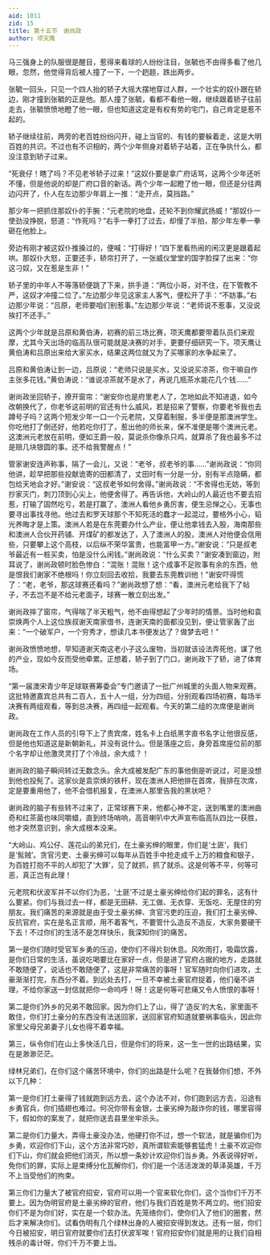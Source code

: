```yaml
---
aid: 1011
zid: 15
title: 第十五节　谢尚政
author: 项天鹰
---
```


马三强身上的队服很是醒目，惹得来看球的人纷纷注目，张毓也不由得多看了他几眼，忽然，他觉得背后被人撞了一下，一个趔趄，跌出两步。

张毓一回头，只见一个四人抬的轿子大摇大摆地穿过人群，一个壮实的奴仆跟在轿边，刚才撞到张毓的正是他。那人撞了张毓，看都不看他一眼，继续跟着轿子往前走去，张毓愤愤地瞪了他一眼，但也知道这定是有权有势的宅门，自己肯定是惹不起的。

轿子继续往前，两旁的老百姓纷纷闪开，碰上当官的、有钱的要躲着走，这是大明百姓的共识。不过也有不识相的，两个少年侧身对着轿子站着，正在争执什么，都没注意到轿子过来。

“死衰仔！瞎了吗？不见老爷轿子过来！”这奴仆要是拿广府话骂，这两个少年还听不懂，但是他说的却是广府口音的新话。两个少年一起瞪了他一眼，但还是分往两边闪开了，仆人在左边那少年肩上一推：“走开点，莫挡路。”

那少年一把抓住那奴仆的手腕：“元老院的地盘，还轮不到你耀武扬威！”那奴仆一使劲没挣脱，怒道：“作死吗？”右手一拳打了过去，却慢了半拍，那少年左拳一拳砸在他脸上。

旁边有刚才被这奴仆推搡过的，便喊：“打得好！”四下里看热闹的闲汉更是跟着起哄。那奴仆大怒，正要还手，轿帘打开了，一张威仪堂堂的国字脸探了出来：“你这刁奴，又在惹是生非！”

轿子里的中年人不等落轿便跳了下来，拱手道：“两位小哥，对不住，在下管教不严，这奴才冲撞二位了。”左边那少年见这家主人客气，便松开了手：“不妨事。”右边那少年说：“吕原，老师要咱们别惹事。”左边那少年说：“老师说不惹事，又没说挨打不还手。”

这两个少年就是吕原和黄伯涛，初赛的前三场比赛，项天鹰都要带着队员们来观摩，尤其今天出场的临高队很可能就是决赛的对手，更要仔细研究一下。项天鹰让黄伯涛和吕原出来给大家买水，结果这两位就又为了买哪家的水争起来了。

吕原和黄伯涛让到一边，吕原说：“老师只说是买水，又没说买凉茶，你干嘛自作主张多花钱。”黄伯涛说：“谁说凉茶就不是水了，再说几瓶茶水能花几个钱……”

谢尚政坐回轿子，撩开窗帘：“谢安你也是府里老人了，怎地如此不知进退，如今改朝换代了，你老爷这前明的官还有什么威风，若是招来了警察，你要老爷我也去蹲号子吗？这两个短发少年一口一个元老院，又穿着制服，多半便是那澳洲学生。你吃他打了倒还好，他若吃你打了，惹出他的师长来，保不准便是哪个澳洲元老。这澳洲元老放在前明，便如王爵一般，莫说杀你像杀只鸡，就算杀了我也最多不过是赔几块银圆的事。还不给我警醒点！”

管家谢安连声称事，隔了一会儿，又说：“老爷，叔老爷的事……”谢尚政说：“你同他讲，趁早把那些投献诡寄的田都清了，丈田时有一分是一分，别有半点隐瞒，都包给天地会才好。”谢安说：“这叔老爷如何舍得。”谢尚政说：“不舍得也无妨，等到抄家灭门，刺刀顶到心尖上，他便舍得了。再告诉他，大岭山的人最近也不要去招惹，打输了固然吃亏，若是打赢了，澳洲人看他乡勇厉害，便生忌惮之心，无事也要寻出事找寻他。他过去和罗天球那个不知死活的蠢才一起混过，要格外小心，韬光养晦才是上策。澳洲人若是在东莞要办什么产业，便让他拿钱去入股，海南那些和澳洲人合伙开药铺、开煤矿的都发达了，入了澳洲人的股，澳洲人对他便会信用些，只要攀上这个高枝，以后纵不荣华富贵，也能富甲一方。”谢安说：“只是叔老爷最近有一桩买卖，怕是没什么闲钱。”谢尚政说：“什么买卖？”谢安凑到窗边，附耳说了，谢尚政顿时脸色惨白：“混账！混账！这个成事不足败事有余的东西，他是恨我们谢家不绝根吗！你立刻回去收拾，我要去东莞教训他！”谢安吓得慌了：“老，老爷，那这球赛还看吗？”谢尚政想了想：“看，澳洲元老给我下了帖子，不去岂不是不给元老面子，球赛一散立刻出发。”

谢尚政摔了窗帘，气得喘了半天粗气，他不由得想起了少年时的情景。当时他和袁崇焕两个人上这位族叔谢天南家借书，连谢天南的面都没见到，便让管家轰了出来：“一个破军户，一个穷秀才，想读几本书便发达了？做梦去吧！”

谢尚政愤愤地想，早知道谢天南这老小子这么废物，当初就该设法弄死他，谋了他的产业，现如今反而受他牵累。正想着，轿子到了门口，谢尚政下了轿，进了体育场。

“第一届澳宋青少年足球联赛筹委会”专门邀请了一批广州城里的头面人物来观赛。这批特邀嘉宾总共有二百人，五十人一组，分为四组，分别观看四场初赛，每场半决赛有两组观看，等到总决赛，再四组一起观看。今天的第二组的次席便是谢尚政。

谢尚政在工作人员的引导下上了贵宾席，姓名卡上白纸黑字直书名字让他很反感，但是他也知道这是新朝新礼，并没有说什么。但是落座之后，身旁首席座位前的那个名字却让他激灵灵打了个冷战，余大成？！

谢尚政的脑子瞬间转过无数念头。余大成被发配广东的事他倒是听说过，可是没想到他也投髡了。这家伙是袁崇焕的铁杆，现在澳洲人把他排在首席，我排在次席，定是要重用他了，他不会借机报复，在澳洲人那里告我的黑状吧？

谢尚政的脑子有些转不过来了，正常球赛下来，他都心神不定，送到嘴里的澳洲曲奇和红茶菌也味同嚼蜡，直到终场哨响，高音喇叭中大声宣布临高队四比一获胜，他才突然意识到，余大成根本没来。

“大岭山、鸡公仔、莲花山的弟兄们，在土豪劣绅的眼里，你们是‘土匪’，我们是‘髨贼’。贪官污吏、土豪劣绅可以每年从百姓手中抢走成千上万的粮食和银子，为百姓打抱不平的人却犯了‘大罪’，见了就抓，抓了就杀。这是何等不平，何等可恶，真正岂有此理！

元老院和伏波军并不以你们为恶，‘土匪’不过是土豪劣绅给你们起的罪名，这有什么要紧。你们与我过去一样，都是无田耕、无工做、无衣穿、无饭吃、无屋住的穷朋友。我们痛苦的来源就是由于受土豪劣绅、贪官污吏的压迫，我们打土豪劣绅、反抗官府，实在是名正言顺，用不着客气，不要管什么造反不造反，大家务要硬干下去！不过你们的生活不是怎样快乐，我深知你们的痛苦。

第一是你们随时受官军乡勇的压迫，使你们不得片刻休息。风吹雨打，吸霜饮露，是你们日常的生活，虽说吃喝要比在家好一点，但是进了官府占据的地方，走路就不敢随便了，说话也不敢随便了，这是非常痛苦的事呀！官军随时向你们进攻，土豪渐渐打完，东西分不着。到远处去打，一旦不幸被土豪官府捉着，他们毫不讲理，不给你家送一封信就把你一命呜呼！呀！这是何等可悲痛又令人愤恨的事呀！

第二是你们外乡的兄弟不敢回家。因为你们上了山，得了‘造反’的大名，家里面不敢住，你们打土豪分的东西没有法送回家，送回家官府知道就要祸事临头，因此你家里父母兄弟妻子儿女也得不着幸福。

第三，纵令你们在山上多快活几日，但是你们的将来，这一生一世的出路结果，实在是渺渺茫茫。

绿林兄弟们，在你们这个痛苦环境中，你们的出路是什么呢？在我替你们想，不外以下几种：

第一是你们打土豪得了钱就跑到远方去，这个办法不对，你们跑到远方去，沿途有乡勇官兵，你们插翅也难过。何况你带有金银，土豪劣绅为敲诈你的钱，哪里容得下，假如你的案发了，就把你送去县里坐牢杀头。

第二是你们力量大，弄得土豪没办法，他硬打你不过，想一个软法，就是骗你们为乡勇，欢迎你们下山，这个方法非常巧妙，真所谓软索能够套猛虎！土豪不欢迎你们下山，你们就会把他们消灭，所以想一条妙计欢迎你们当乡勇。外表说得好听，免你们的罪，实际上是束缚分化瓦解你们，你们是一个活活泼泼的草泽英雄，千万不上当受他们的拘束。

第三你们力量大了被官府招安，官府可以用一个官来软化你们，这个当你们千万不要上。因为伪明官府是土豪劣绅的官府，他们与我们百姓是势不两立的。他们招安你们不是为你们好，实在是一个软办法。先笼络你们，使你们入了他们的圈套，然后才来解决你们。试看伪明有几个绿林出身的人被招安得到发达。还有一层，你们今日被招安，明日官府就要你们去打伏波军唉！官府招安你们就是用的让我们自相残杀的毒计呀，你们千万不要上当。
